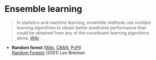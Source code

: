 # Ensemble learning
> In statistics and machine learning, ensemble methods use multiple learning algorithms to obtain better predictive performance than could be obtained from any of the constituent learning algorithms alone. [Wiki](https://en.wikipedia.org/wiki/Ensemble_learning)

* **Random forest** ([Wiki](https://en.wikipedia.org/wiki/Random_forest), [CRAN](https://cran.r-project.org/web/packages/randomForest/), [PyPI](https://scikit-learn.org/stable/modules/generated/sklearn.ensemble.RandomForestClassifier.html#sklearn.ensemble.RandomForestClassifier))<br>
[Random Forests](https://link.springer.com/article/10.1023/A:1010933404324) (2001) Leo Breiman

